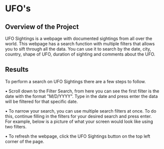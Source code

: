 # UFO's

## Overview of the Project

  UFO Sightings is a webpage with documented sightings from all over the world. This webpage has a search function with multiple filters that allows you to sift through all the data. You can use it to search by the date, city, country, shape of UFO, duration of sighting and comments about the UFO. 


## Results

   To perform a search on UFO Sightings there are a few steps to follow.
   
•	Scroll down to the Filter Search, from here you can see the first filter is the date with the format "M/D/YYYY". Type in the date and press enter the data will be filtered for that specific date.

•	To narrow your search, you can use multiple search filters at once. To do this, continue filling in the filters for your desired search and press enter. For example, below is a picture of what your screen would look like using two filters.



•	 To refresh the webpage, click the UFO Sightings button on the top left corner of the page.
   
   
   
   
